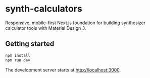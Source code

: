 # synth-calculators

Responsive, mobile-first Next.js foundation for building synthesizer calculator tools with
Material Design 3.

## Getting started

```bash
npm install
npm run dev
```

The development server starts at [http://localhost:3000](http://localhost:3000).
